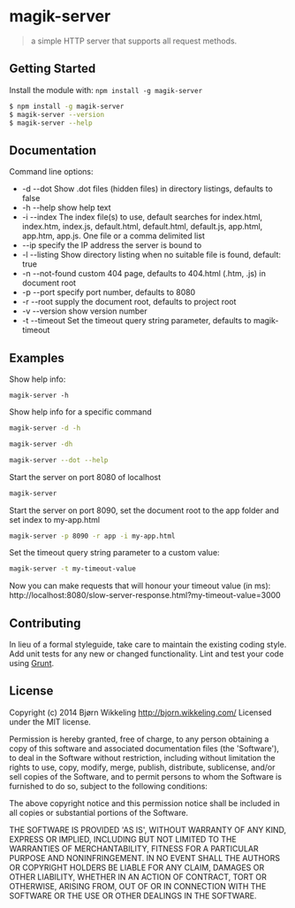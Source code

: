 # magik-server

> a simple HTTP server that supports all request methods.


## Getting Started

Install the module with: `npm install -g magik-server`

```sh
$ npm install -g magik-server
$ magik-server --version
$ magik-server --help
```


## Documentation

Command line options:

+ -d --dot         Show .dot files (hidden files) in directory listings, defaults to false
+ -h --help        show help text
+ -i --index       The index file(s) to use, default searches for index.html,
                   index.htm, index.js, default.html, default.html, default.js,
                   app.html, app.htm, app.js. One file or a comma delimited list
+    --ip          specify the IP address the server is bound to
+ -l --listing     Show directory listing when no suitable file is found, default: true
+ -n --not-found   custom 404 page, defaults to 404.html (.htm, .js) in document root
+ -p --port        specify port number, defaults to 8080
+ -r --root        supply the document root, defaults to project root
+ -v --version     show version number
+ -t --timeout     Set the timeout query string parameter, defaults to magik-timeout


## Examples

Show help info:
```shell
magik-server -h
```

Show help info for a specific command
```sh
magik-server -d -h

magik-server -dh

magik-server --dot --help
```

Start the server on port 8080 of localhost
```sh
magik-server
```

Start the server on port 8090, set the document root to the app folder and set index to my-app.html
```sh
magik-server -p 8090 -r app -i my-app.html
```

Set the timeout query string parameter to a custom value:
```sh
magik-server -t my-timeout-value
```
Now you can make requests that will honour your timeout value (in ms):
http://localhost:8080/slow-server-response.html?my-timeout-value=3000

## Contributing

In lieu of a formal styleguide, take care to maintain the existing coding style.
Add unit tests for any new or changed functionality. Lint and test your code using [Grunt](http://gruntjs.com).


## License

Copyright (c) 2014 Bjørn Wikkeling http://bjorn.wikkeling.com/
Licensed under the MIT license.

Permission is hereby granted, free of charge, to any person obtaining a copy of this software and associated documentation files (the 'Software'), to deal in the Software without restriction, including without limitation the rights to use, copy, modify, merge, publish, distribute, sublicense, and/or sell copies of the Software, and to permit persons to whom the Software is furnished to do so, subject to the following conditions:

The above copyright notice and this permission notice shall be included in all copies or substantial portions of the Software.

THE SOFTWARE IS PROVIDED 'AS IS', WITHOUT WARRANTY OF ANY KIND, EXPRESS OR IMPLIED, INCLUDING BUT NOT LIMITED TO THE WARRANTIES OF MERCHANTABILITY, FITNESS FOR A PARTICULAR PURPOSE AND NONINFRINGEMENT. IN NO EVENT SHALL THE AUTHORS OR COPYRIGHT HOLDERS BE LIABLE FOR ANY CLAIM, DAMAGES OR OTHER LIABILITY, WHETHER IN AN ACTION OF CONTRACT, TORT OR OTHERWISE, ARISING FROM, OUT OF OR IN CONNECTION WITH THE SOFTWARE OR THE USE OR OTHER DEALINGS IN THE SOFTWARE.
